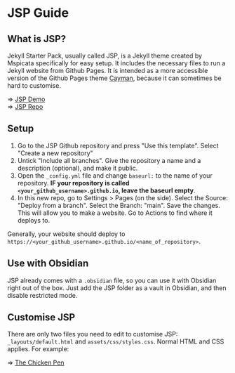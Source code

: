---
---

# JSP Guide

## What is JSP?

Jekyll Starter Pack, usually called JSP, is a Jekyll theme created by Mspicata specifically for easy setup. It includes the necessary files to run a Jekyll website from Github Pages. It is intended as a more accessible version of the Github Pages theme [Cayman](https://pages-themes.github.io/cayman/), because it can sometimes be hard to customise.

=> [JSP Demo](https://spicata.github.io/jsp/)  
=> [JSP Repo](https://github.com/spicata/jsp)

## Setup

1. Go to the JSP Github repository and press "Use this template". Select "Create a new repository"
2. Untick "Include all branches". Give the repository a name and a description (optional), and make it public.
3. Open the `_config.yml` file and change `baseurl:` to the name of your repository. **IF your repository is called `<your_github_username>.github.io`, leave the baseurl empty**.
4. In this new repo, go to Settings > Pages (on the side). Select the Source: "Deploy from a branch". Select the Branch: "main". Save the changes. This will allow you to make a website. Go to Actions to find where it deploys to.

Generally, your website should deploy to `https://<your_github_username>.github.io/<name_of_repository>`.

## Use with Obsidian

JSP already comes with a `.obsidian` file, so you can use it with Obsidian right out of the box. Just add the JSP folder as a vault in Obsidian, and then disable restricted mode.

## Customise JSP

There are only two files you need to edit to customise JSP: `_layouts/default.html` and `assets/css/styles.css`. Normal HTML and CSS applies. For example: 

=> [The Chicken Pen](https://pi-thagoras.github.io/the-chicken-pen/)
